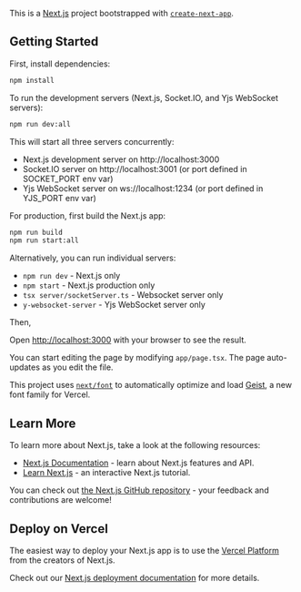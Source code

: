 This is a [Next.js](https://nextjs.org) project bootstrapped with [`create-next-app`](https://nextjs.org/docs/app/api-reference/cli/create-next-app).

## Getting Started

First, install dependencies:

```bash
npm install
```

To run the development servers (Next.js, Socket.IO, and Yjs WebSocket servers):

```bash
npm run dev:all
```

This will start all three servers concurrently:

- Next.js development server on http://localhost:3000
- Socket.IO server on http://localhost:3001 (or port defined in SOCKET_PORT env var)
- Yjs WebSocket server on ws://localhost:1234 (or port defined in YJS_PORT env var)

For production, first build the Next.js app:

```bash
npm run build
npm run start:all
```

Alternatively, you can run individual servers:

- `npm run dev` - Next.js only
- `npm start` - Next.js production only
- `tsx server/socketServer.ts` - Websocket server only
- `y-websocket-server` - Yjs WebSocket server only

Then,

Open [http://localhost:3000](http://localhost:3000) with your browser to see the result.

You can start editing the page by modifying `app/page.tsx`. The page auto-updates as you edit the file.

This project uses [`next/font`](https://nextjs.org/docs/app/building-your-application/optimizing/fonts) to automatically optimize and load [Geist](https://vercel.com/font), a new font family for Vercel.

## Learn More

To learn more about Next.js, take a look at the following resources:

- [Next.js Documentation](https://nextjs.org/docs) - learn about Next.js features and API.
- [Learn Next.js](https://nextjs.org/learn) - an interactive Next.js tutorial.

You can check out [the Next.js GitHub repository](https://github.com/vercel/next.js) - your feedback and contributions are welcome!

## Deploy on Vercel

The easiest way to deploy your Next.js app is to use the [Vercel Platform](https://vercel.com/new?utm_medium=default-template&filter=next.js&utm_source=create-next-app&utm_campaign=create-next-app-readme) from the creators of Next.js.

Check out our [Next.js deployment documentation](https://nextjs.org/docs/app/building-your-application/deploying) for more details.
